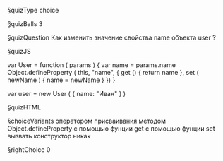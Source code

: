 §quizType
choice

§quizBalls
3

§quizQuestion
Как изменить значение свойства name объекта user ?



§quizJS

var User = function ( params ) {
    var name = params.name
    Object.defineProperty ( this, "name", {
        get () {
            return name
        },
        set ( newName ) {
            name = newName
        }
    })
}

var user = new User ( { name: "Иван" } )

§quizHTML


§choiceVariants
оператором присваивания
методом Object.defineProperty
с помощью фунции get
с помощью фунции set
вызвать конструктор
никак

§rightChoice
0
